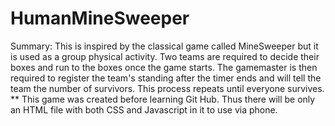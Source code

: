 # HumanMineSweeper
Summary:
This is inspired by the classical game called MineSweeper but it is used as a group physical activity. Two teams are required to decide their boxes and run to the boxes once the game starts. The gamemaster is then required to register the team's standing after the timer ends and will tell the team the number of survivors. This process repeats until everyone survives.
** This game was created before learning Git Hub. Thus there will be only an HTML file with both CSS and Javascript in it to use via phone.
